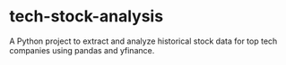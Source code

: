 # tech-stock-analysis
A Python project to extract and analyze historical stock data for top tech companies using pandas and yfinance.
